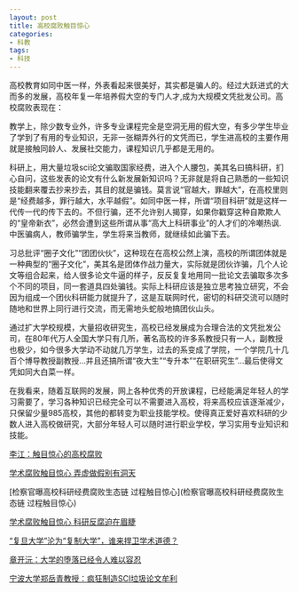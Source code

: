 ```yaml
---
layout: post
title: 高校腐败触目惊心
categories:
- 科教
tags:
- 科技
---
```


高校教育如同中医一样，外表看起来很美好，其实都是骗人的。经过大跃进式的大而多的发展，高校年复一年培养假大空的专门人才,成为大规模文凭批发公司。高校腐败表现在：
 
教学上，除少数专业外，许多专业课程完全是空洞无用的假大空，有多少学生毕业了学到了有用的专业知识，无非一张糊弄外行的文凭而已，学生进高校的主要作用就是接触同龄人、发展社交能力，课程知识几乎都是无用的。

<!--more-->

科研上，用大量垃圾sci论文骗取国家经费，进入个人腰包，美其名曰搞科研，扪心自问，这些发表的论文有什么新发展新知识吗？无非就是将自己熟悉的一些知识技能翻来覆去抄来抄去，其目的就是骗钱。莫言说“官越大，罪越大”，在高校里则是“经费越多，罪行越大，水平越假”。如同中医一样，所谓“项目科研”就是这样一代传一代的传下去的。不但行骗，还不允许别人揭穿，如果你戳穿这种自欺欺人的“皇帝新衣”，必然会遭到这些所谓从事“高大上科研事业”的人才们的冷嘲热讽.中医骗病人，教师骗学生，学生将来当教师，就继续如此骗下去。

习总批评“圈子文化”“团团伙伙”，这种现在在高校公然上演，高校的所谓团体就是一种典型的“圈子文化”，美其名是团体作战力量大，实际就是团伙诈骗，几个人论文等组合起来，给人很多论文牛逼的样子，反反复复地用同一批论文去骗取多次多个不同的项目，同一套道具四处骗钱。实际上科研应该是独立思考独立研究，不会因为组成一个团伙科研能力就提升了，这是互联网时代，密切的科研交流可以随时随地和世界上同行进行交流，而无需地头蛇般地搞团伙山头。

通过扩大学校规模，大量招收研究生，高校已经发展成为合理合法的文凭批发公司，在80年代万人全国大学只有几所，著名高校的许多系教授只有一人，副教授也极少，如今很多大学动不动就几万学生，过去的系变成了学院，一个学院几十几百个博导教授副教授...并且还搞所谓“夜大生”“专升本”“在职研究生”...最后使得文凭如同大白菜一样。

在我看来，随着互联网的发展，网上各种优秀的开放课程，已经能满足年轻人的学习需要了，学习各种知识已经完全可以不需要进入高校，将来高校应该逐渐减少，只保留少量985高校，其他的都转变为职业技能学校。使得真正爱好喜欢科研的少数人进入高校做研究，大部分年轻人可以随时进行职业学校，学习实用专业知识和技能。

[李江：触目惊心的高校腐败](http://pit.ifeng.com/a/20161003/50058957_0.shtml)

[学术腐败触目惊心 弄虚做假别有洞天](http://210.28.182.158/edu/2/article/Article3459.htm)

[检察官曝高校科研经费腐败生态链 过程触目惊心](检察官曝高校科研经费腐败生态链 过程触目惊心)

[学术腐败触目惊心 科研反腐迫在眉睫](http://news.xinhuanet.com/legal/2013-10/12/c_125522026.htm)

[“复旦大学”沦为“复制大学”，谁来捍卫学术道德？](http://zhitongche.baidu.com/feed/data/landingpage?dsp=wise&nid=11698881943123176509&n_type=1&p_from=4)

[章开沅：大学的堕落已经令人难以容忍](http://xcguan.net/2016/10/%E7%AB%A0%E5%BC%80%E6%B2%85-%E5%A4%A7%E5%AD%A6%E7%9A%84%E5%A0%95%E8%90%BD%E5%B7%B2%E7%BB%8F%E4%BB%A4%E4%BA%BA%E9%9A%BE%E4%BB%A5%E5%AE%B9%E5%BF%8D/)

[宁波大学郑岳青教授：疯狂制造SCI垃圾论文牟利](http://bbs.tianya.cn/post-news-49370-1.shtml)
